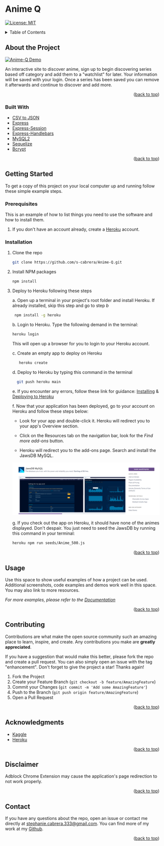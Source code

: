 <div id="top"></div>

# Anime Q
<!-- Deployed Website on Heroku -->
<!-- https://anime-q-list.herokuapp.com/ -->
[![License: MIT](https://img.shields.io/badge/License-MIT-yellow.svg)](https://opensource.org/licenses/MIT)

<details>
  <summary>Table of Contents</summary>
  <ol>
    <li>
      <a href="#about-the-project">About The Project</a>
      <ul>
        <li><a href="#built-with">Built With</a></li>
      </ul>
    </li>
    <li>
      <a href="#getting-started">Getting Started</a>
      <ul>
        <li><a href="#prerequisites">Prerequisites</a></li>
        <li><a href="#installation">Installation</a></li>
      </ul>
    </li>
    <li><a href="#usage">Usage</a></li>
    <li><a href="#contributing">Contributing</a></li>
    <li><a href="#acknowledgments">Acknowledgments</a></li>
    <li><a href="#disclaimer">Disclaimer</a></li>
    <li><a href="#contact">Contact</a></li>
  </ol>
</details>

## About the Project

[![Anime-Q Demo][demo]](https://anime-q-list.herokuapp.com/)

An interactive site to discover anime, sign up to begin discovering series based off category and add them to a "watchlist" for later. Your information will be saved with your login. Once a series has been saved you can remove it afterwards and continue to discover and add more.

<p align="right">(<a href="#top">back to top</a>)</p>

<!-- Technologies used in app -->
### Built With
* [CSV to JSON](https://www.npmjs.com/package/csvtojson)
* [Express](https://www.npmjs.com/package/express)
* [Express-Session](https://www.npmjs.com/package/express-session)
* [Express-Handlebars](https://www.npmjs.com/package/express-handlebars)
* [MySQL2](https://www.npmjs.com/package/mysql2)
* [Sequelize](https://www.npmjs.com/package/sequelize)
* [Bcrypt](https://www.npmjs.com/package/bcrypt)

<p align="right">(<a href="#top">back to top</a>)</p>

## Getting Started

To get a copy of this project on your local computer up and running follow these simple example steps.

### Prerequisites

This is an example of how to list things you need to use the software and how to install them.
1. If you don't have an account already, create a [Heroku](https://www.heroku.com/) account.

### Installation
1. Clone the repo
   ```sh
   git clone https://github.com/s-cabrera/Anime-Q.git
   ```
2. Install NPM packages
   ```sh
   npm install
   ```
3. Deploy to Heroku following these steps

   a. Open up a terminal in your project's root folder and install Heroku. If already installed, skip this step and go to step _b_
     ```sh
      npm install -g heroku
      ```
   b. Login to Heroku. Type the following demand in the terminal: 
    ```sh
    heroku login
    ```
   This will open up a browser for you to login to your Heroku account.
   
   c. Create an empty app to deploy on Heroku
     ```sh
        heroku create
      ```
   d. Deploy to Heroku by typing this command in the terminal
      ```sh
        git push heroku main
      ```
   e. If you encounter any errors, follow these link for guidance: [Installing](https://devcenter.heroku.com/articles/heroku-cli) & [Deploying to Heroku](https://devcenter.heroku.com/articles/git)
   
   f. Now that your application has been deployed, go to your account on Heroku and follow these steps below:
   
    * Look for your app and double-click it. Heroku will redirect you to your app's Overview section.
    
    * Click on the Resources tab on the navigation bar, look for the _Find more add-ons_ button.
    
    * Heroku will redirect you to the add-ons page. Search and install the JawsDB MySQL.
    
   ![JawsDB][jawsDB]
   
   g. If you check out the app on Heroku, it should have none of the animes displayed. Don't despair. You just need to seed the JawsDB by running this command in your terminal: 
   ```sh
   heroku npm run seeds/Anime_500.js
   ```
<p align="right">(<a href="#top">back to top</a>)</p>

<!-- USAGE EXAMPLES -->
## Usage

Use this space to show useful examples of how a project can be used. Additional screenshots, code examples and demos work well in this space. You may also link to more resources.

_For more examples, please refer to the [Documentation](https://example.com)_

<p align="right">(<a href="#top">back to top</a>)</p>

<!-- CONTRIBUTING -->
## Contributing

Contributions are what make the open source community such an amazing place to learn, inspire, and create. Any contributions you make are **greatly appreciated**.

If you have a suggestion that would make this better, please fork the repo and create a pull request. You can also simply open an issue with the tag "enhancement".
Don't forget to give the project a star! Thanks again!

1. Fork the Project
2. Create your Feature Branch (`git checkout -b feature/AmazingFeature`)
3. Commit your Changes (`git commit -m 'Add some AmazingFeature'`)
4. Push to the Branch (`git push origin feature/AmazingFeature`)
5. Open a Pull Request

<p align="right">(<a href="#top">back to top</a>)</p>

## Acknowledgments
* [Kaggle](https://www.kaggle.com/azathoth42/myanimelist)
* [Heroku](https://www.heroku.com/)

<p align="right">(<a href="#top">back to top</a>)</p>

<!-- DISCLAIMER -->
## Disclaimer
Adblock Chrome Extension may cause the application's page redirection to not work properly.

<p align="right">(<a href="#top">back to top</a>)</p>

## Contact
If you have any questions about the repo, open an issue or contact me directly at stephanie.cabrera.333@gmail.com. You can find more of my work at my [Github](https://github.com/s-cabrera/).

<p align="right">(<a href="#top">back to top</a>)</p>

<!-- MARKDOWN LINKS & IMAGES -->
[demo]: Anime-Q.gif
[jawsDB]: jawsDB.PNG
  
